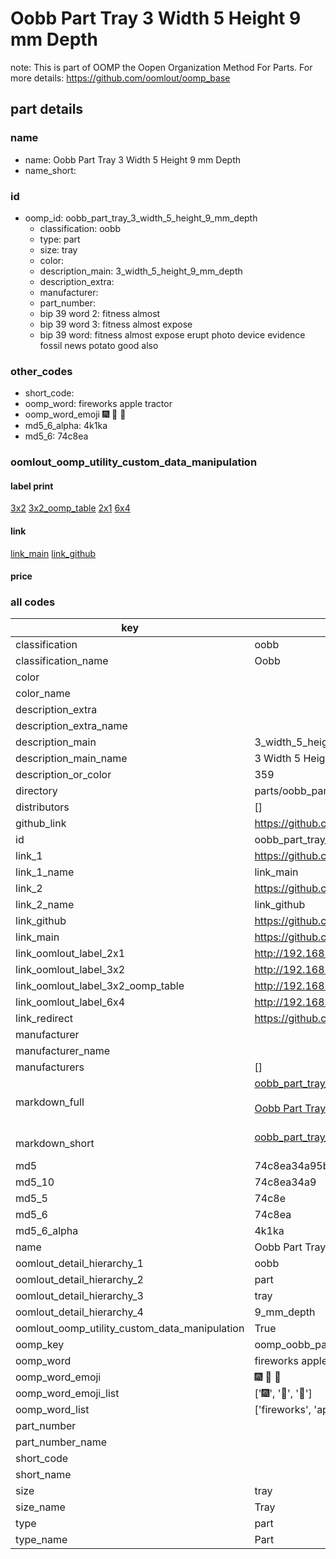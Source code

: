 # Oobb Part Tray 3 Width 5 Height 9 mm Depth  

note: This is part of OOMP the Oopen Organization Method For Parts. For more details: https://github.com/oomlout/oomp_base

##  part details
  







### name
* name: Oobb Part Tray 3 Width 5 Height 9 mm Depth
* name_short: 
### id
* oomp_id: oobb_part_tray_3_width_5_height_9_mm_depth
  * classification: oobb
  * type: part
  * size: tray
  * color: 
  * description_main: 3_width_5_height_9_mm_depth
  * description_extra: 
  * manufacturer: 
  * part_number: 
  * bip 39 word 2: fitness almost
  * bip 39 word 3: fitness almost expose
  * bip 39 word: fitness almost expose erupt photo device evidence fossil news potato good also

### other_codes
* short_code: 
* oomp_word: fireworks apple tractor
* oomp_word_emoji :fireworks: :apple: :tractor:
* md5_6_alpha: 4k1ka
* md5_6: 74c8ea






### oomlout_oomp_utility_custom_data_manipulation
#### label print
[3x2](http://192.168.1.245:1112/?label=oomp%204k1ka)
[3x2_oomp_table](http://192.168.1.108:1112/?label=oomp%204k1ka)
[2x1](http://192.168.1.242:1112/?label=oomp%204k1ka)
[6x4](http://192.168.1.55:1112/?label=oomp%204k1ka)    

#### link

[link_main](https://github.com/oomlout/oomlout_oomp_version_1_messy/tree/main/parts/oobb_part_tray_3_width_5_height_9_mm_depth) [link_github](https://github.com/oomlout/oomlout_oomp_version_1_messy/tree/main/parts/oobb_part_tray_3_width_5_height_9_mm_depth)                             

#### price







### all codes 
| key | value |  
| --- | --- |  
| classification | oobb |  
| classification_name | Oobb |  
| color |  |  
| color_name |  |  
| description_extra |  |  
| description_extra_name |  |  
| description_main | 3_width_5_height_9_mm_depth |  
| description_main_name | 3 Width 5 Height 9 mm Depth |  
| description_or_color | 359 |  
| directory | parts/oobb_part_tray_3_width_5_height_9_mm_depth |  
| distributors | [] |  
| github_link | https://github.com/oomlout/oomlout_oomp_part_src/tree/main/parts/oobb_part_tray_3_width_5_height_9_mm_depth |  
| id | oobb_part_tray_3_width_5_height_9_mm_depth |  
| link_1 | https://github.com/oomlout/oomlout_oomp_version_1_messy/tree/main/parts/oobb_part_tray_3_width_5_height_9_mm_depth |  
| link_1_name | link_main |  
| link_2 | https://github.com/oomlout/oomlout_oomp_version_1_messy/tree/main/parts/oobb_part_tray_3_width_5_height_9_mm_depth |  
| link_2_name | link_github |  
| link_github | https://github.com/oomlout/oomlout_oomp_version_1_messy/tree/main/parts/oobb_part_tray_3_width_5_height_9_mm_depth |  
| link_main | https://github.com/oomlout/oomlout_oomp_version_1_messy/tree/main/parts/oobb_part_tray_3_width_5_height_9_mm_depth |  
| link_oomlout_label_2x1 | http://192.168.1.242:1112/?label=oomp%204k1ka |  
| link_oomlout_label_3x2 | http://192.168.1.245:1112/?label=oomp%204k1ka |  
| link_oomlout_label_3x2_oomp_table | http://192.168.1.108:1112/?label=oomp%204k1ka |  
| link_oomlout_label_6x4 | http://192.168.1.55:1112/?label=oomp%204k1ka |  
| link_redirect | https://github.com/oomlout/oomlout_oomp_version_1_messy/tree/main/parts/oobb_part_tray_3_width_5_height_9_mm_depth |  
| manufacturer |  |  
| manufacturer_name |  |  
| manufacturers | [] |  
| markdown_full | [oobb_part_tray_3_width_5_height_9_mm_depth](none)<br>[](none)<br>[Oobb Part Tray 3 Width 5 Height 9 Mm Depth](none)<br><br> |  
| markdown_short | [oobb_part_tray_3_width_5_height_9_mm_depth](none)<br><br> |  
| md5 | 74c8ea34a95be9b8f2d1d4cea141b2bf |  
| md5_10 | 74c8ea34a9 |  
| md5_5 | 74c8e |  
| md5_6 | 74c8ea |  
| md5_6_alpha | 4k1ka |  
| name | Oobb Part Tray 3 Width 5 Height 9 mm Depth |  
| oomlout_detail_hierarchy_1 | oobb |  
| oomlout_detail_hierarchy_2 | part |  
| oomlout_detail_hierarchy_3 | tray |  
| oomlout_detail_hierarchy_4 | 9_mm_depth |  
| oomlout_oomp_utility_custom_data_manipulation | True |  
| oomp_key | oomp_oobb_part_tray_3_width_5_height_9_mm_depth |  
| oomp_word | fireworks apple tractor |  
| oomp_word_emoji | :fireworks: :apple: :tractor: |  
| oomp_word_emoji_list | [':fireworks:', ':apple:', ':tractor:'] |  
| oomp_word_list | ['fireworks', 'apple', 'tractor'] |  
| part_number |  |  
| part_number_name |  |  
| short_code |  |  
| short_name |  |  
| size | tray |  
| size_name | Tray |  
| type | part |  
| type_name | Part |  
